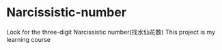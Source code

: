 # Narcissistic-number
Look for the three-digit Narcissistic number(找水仙花数)
This project is my learning course